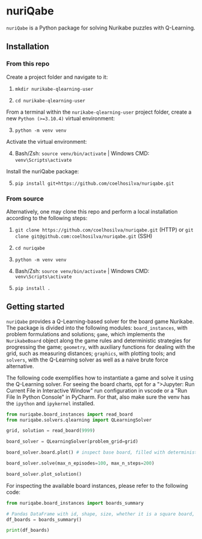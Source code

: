 # nuriQabe

`nuriQabe` is a Python package for solving Nurikabe puzzles with Q-Learning.

## Installation

### From this repo

Create a project folder and navigate to it:

1. ```mkdir nurikabe-qlearning-user```

2. ```cd nurikabe-qlearning-user```

From a terminal within the `nurikabe-qlearning-user` project folder, create a new `Python (>=3.10.4)` virtual environment:

3. ```python -m venv venv```

Activate the virtual environment:

4. Bash/Zsh: `source venv/bin/activate` | Windows CMD: `venv\Scripts\activate`

Install the nuriQabe package:

5. ```pip install git+https://github.com/coelhosilva/nuriqabe.git```

### From source

Alternatively, one may clone this repo and perform a local installation according to the following steps:

1. ```git clone https://github.com/coelhosilva/nuriqabe.git``` (HTTP) or ```git clone git@github.com:coelhosilva/nuriqabe.git``` (SSH)

2. ```cd nuriqabe```

3. ```python -m venv venv```

4. Bash/Zsh: `source venv/bin/activate` | Windows CMD: `venv\Scripts\activate`

5. ```pip install .```

## Getting started

`nuriQabe` provides a Q-Learning-based solver for the board game Nurikabe. The package is divided into the following modules: `board_instances`, with problem formulations and solutions; `game`, which implements the `NurikabeBoard` object along the game rules and deterministic strategies for progressing the game; `geometry`, with auxiliary functions for dealing with the grid, such as measuring distances; `graphics`, with plotting tools; and `solvers`, with the Q-Learning solver as well as a naive brute force alternative.

The following code exemplifies how to instantiate a game and solve it using the Q-Learning solver. For seeing the board charts, opt for a ">Jupyter: Run Current File in Interactive Window" run configuration in vscode or a "Run File In Python Console" in PyCharm. For that, also make sure the venv has the `ipython` and `ipykernel` installed.

```python
from nuriqabe.board_instances import read_board
from nuriqabe.solvers.qlearning import QLearningSolver

grid, solution = read_board(9999)

board_solver = QLearningSolver(problem_grid=grid)

board_solver.board.plot() # inspect base board, filled with deterministic rules

board_solver.solve(max_n_episodes=100, max_n_steps=200)

board_solver.plot_solution()
```

For inspecting the available board instances, please refer to the following code:

```python
from nuriqabe.board_instances import boards_summary

# Pandas DataFrame with id, shape, size, whether it is a square board, and n_islands
df_boards = boards_summary()

print(df_boards)
```

